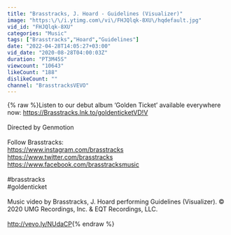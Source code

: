```yaml
---
title: "Brasstracks, J. Hoard - Guidelines (Visualizer)"
image: "https:\/\/i.ytimg.com\/vi\/FHJQlqk-8XU\/hqdefault.jpg"
vid_id: "FHJQlqk-8XU"
categories: "Music"
tags: ["Brasstracks","Hoard","Guidelines"]
date: "2022-04-28T14:05:27+03:00"
vid_date: "2020-08-28T04:00:03Z"
duration: "PT3M45S"
viewcount: "10643"
likeCount: "188"
dislikeCount: ""
channel: "BrasstracksVEVO"
---
```

{% raw %}Listen to our debut album ‘Golden Ticket’ available everywhere now: <a rel="nofollow" target="blank" href="https://Brasstracks.lnk.to/goldenticketVD!V">https://Brasstracks.lnk.to/goldenticketVD!V</a><br /><br />Directed by Genmotion<br /><br />Follow Brasstracks:<br /><a rel="nofollow" target="blank" href="https://www.instagram.com/brasstracks">https://www.instagram.com/brasstracks</a><br /><a rel="nofollow" target="blank" href="https://www.twitter.com/brasstracks">https://www.twitter.com/brasstracks</a> <br /><a rel="nofollow" target="blank" href="https://www.facebook.com/brasstracksmusic">https://www.facebook.com/brasstracksmusic</a><br /><br />#brasstracks <br />#goldenticket<br /><br />Music video by Brasstracks, J. Hoard performing Guidelines (Visualizer). © 2020 UMG Recordings, Inc. &amp; EQT Recordings, LLC.<br /><br /><a rel="nofollow" target="blank" href="http://vevo.ly/NUdaCP">http://vevo.ly/NUdaCP</a>{% endraw %}
